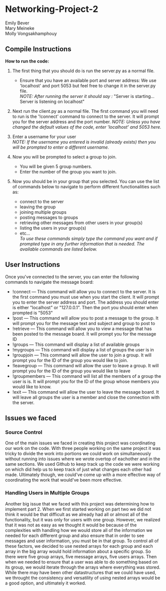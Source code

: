 # Networking-Project-2
Emily Bever\
Mary Meineke\
Molly Vongsakhamphouy
## Compile Instructions
**How to run the code:**
1. The first thing that you should do is run the server.py as a normal file.
	- Ensure that you have an available port and server address: We use 'localhost' and port 5053 but feel free to change it in the server.py file.\
*NOTE: After running the server it should say :*
"Server is starting...
Server is listening on localhost"

2. Next run the client.py as a normal file. The first command you will need to run is the '!connect' command to connect to the server. It will prompt you for the server address and the port number. *NOTE: Unless you have changed the default values of the code, enter 'localhost' and 5053 here.*

3. Enter a username for your user\
*NOTE: If the username you entered is invalid (already exists) then you will be prompted to enter a different username.*

4. Now you will be prompted to select a group to join.  
	- You will be given 5 group numbers.  
	- Enter the number of the group you want to join.

5. Now you should be in your group that you selected.  You can use the list of commands below to navigate to perform different functionalities such as:
	- connect to the server
	- leaving the group
	- joining multiple groups
	- posting messages to groups
	- retrieving other messages from other users in your group(s)
	- listing the users in your group(s)
	- etc... \
*To use these commands simply type the command you want and if prompted type in any further information that is needed. The available commands are listed below.*


## User Instructions
Once you've connected to the server, you can enter the following commands to navigate the message board:
- !connect — This command will allow you to connect to the server. It is the first command you must use when you start the client. It will prompt you to enter the server address and port.  The address you should enter is either "localhost" or "127.0.0.1".  Then the port you should enter when prompted is "5053"
- !post — This command will allow you to post a message to the group. It will prompt you for the message text and subject and group to post to
- !retrieve — This command will allow you to view a message that has been posted to the message board. It will prompt you for the message ID
- !groups — This command will display a list of available groups
- !mygroups — This command will display a list of groups the user is in
- !groupjoin — This command will allow the user to join a group. It will prompt you for the ID of the group you would like to join.
- !leavegroup — This command will allow the user to leave a group. It will prompt you for the ID of the group you would like to leave
- !groupmembers — This command will list all the members of a group the user is is. It will prompt you for the ID of the group whose members you would like to know.
- !exit — This command will allow the user to leave the message board. It will leave all groups the user is a member and close the connection with the server.

## Issues we faced
### Source Control
One of the main issues we faced in creating this project was coordinating our work on the code. With three people working on the same project it was tricky to divide the work into portions we could work on simultaneously without running into issues where we wrote overtop of eachother and in the same sections. We used Github to keep track up the code we were working on which did help us to keep track of just what changes each other had made. Ultimately though, we could've come up with a more effective way of coordinating the work that would've been more effective.

### Handling Users in Multiple Groups 
Another big issue that we faced with this project was determining how to implement part 2.  When we first started working on part two we did not think it would be that difficult as we already had all or almost all of the functionality, but it was only for users with one group. However, we realized that it was not as easy as we thought it would be because of the complexities with handling how we would store all of the information we needed for each different group and also ensure that in order to see messages and user information, you must be in that group. To control all of these factors, we decided to use nested arrays for each group and each array in the big array would hold information about a specific group. So there were five group arrays, five message arrays, five users arrays.  Then when we needed to ensure that a user was able to do something based on its group, we would iterate through the arrays where everything was stored.  While there may have been other datastructures that we could have used, we throught the consistency and versatility of using nested arrays would be a good option, and ultimately it worked.
